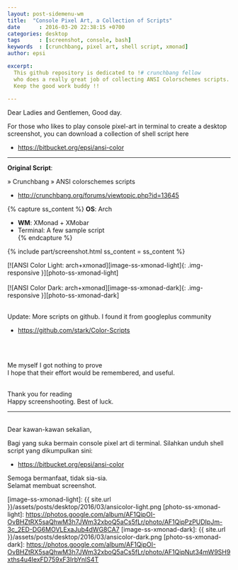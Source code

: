 ```yaml
---
layout: post-sidemenu-wm
title:  "Console Pixel Art, a Collection of Scripts"
date      : 2016-03-20 22:38:15 +0700
categories: desktop
tags      : [screenshot, console, bash]
keywords  : [crunchbang, pixel art, shell script, xmonad]
author: epsi

excerpt: 
  This github repository is dedicated to !# crunchbang fellow
  who does a really great job of collecting ANSI Colorschemes scripts.
  Keep the good work buddy !!
  
---
```


Dear Ladies and Gentlemen, Good day.<br/>

For those who likes to play console pixel-art in terminal
to create a desktop screenshot, 
you can download a collection of shell script here<br/>

* <https://bitbucket.org/epsi/ansi-color>

-- -- --

**Original Script**:<br/>

» Crunchbang » ANSI colorschemes scripts

* <http://crunchbang.org/forums/viewtopic.php?id=13645>

{% capture ss_content %}
<strong>OS</strong>: Arch<br/>
  + <strong>WM</strong>: XMonad + XMobar<br/>
  + Terminal: A few sample script<br/>
{% endcapture %}

{% include part/screenshot.html ss_content = ss_content %}

[![ANSI Color Light: arch+xmonad][image-ss-xmonad-light]{: .img-responsive }][photo-ss-xmonad-light]
<br/><br/>
[![ANSI Color Dark: arch+xmonad][image-ss-xmonad-dark]{: .img-responsive }][photo-ss-xmonad-dark]

<br/>
Update: More scripts on github. I found it from googleplus community

* <https://github.com/stark/Color-Scripts>

<br/><br/>

Me myself I got nothing to prove<br/>
I hope that their effort would be remembered, and useful.<br/>
<br/>

Thank you for reading<br/>
Happy screenshooting. Best of luck.<br/>

-- -- --
<br/>
Dear kawan-kawan sekalian,

Bagi yang suka bermain console pixel art di terminal. Silahkan unduh shell script yang dikumpulkan sini:<br/>

* <https://bitbucket.org/epsi/ansi-color>

Semoga bermanfaat, tidak sia-sia.<br/>
Selamat membuat screenshot.<br/>

[//]: <> ( -- -- -- links below -- -- -- )

[image-ss-xmonad-light]: {{ site.url }}/assets/posts/desktop/2016/03/ansicolor-light.png
[photo-ss-xmonad-light]: https://photos.google.com/album/AF1QipOI-OvBHZtRX5saQhwM3h7JWm32xboQ5aCs5fLr/photo/AF1QipPzPUDIpJm-3c_2ED-DG6MOVLExaJub4dWG8CA7
[image-ss-xmonad-dark]:  {{ site.url }}/assets/posts/desktop/2016/03/ansicolor-dark.png
[photo-ss-xmonad-dark]:  https://photos.google.com/album/AF1QipOI-OvBHZtRX5saQhwM3h7JWm32xboQ5aCs5fLr/photo/AF1QipNut34mW9SH9xths4u4IexFD759xF3IrbYnlS4T
